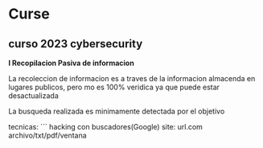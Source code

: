 # Curse
## curso 2023 cybersecurity

 **I Recopilacion Pasiva de informacion**
 
La recoleccion de informacion es a traves de la informacion almacenda en lugares publicos, pero mo es 100% veridica ya que puede estar desactualizada

La busqueda realizada es minimamente detectada por el objetivo

tecnicas:
´´´
hacking con buscadores(Google)
    site: url.com archivo/txt/pdf/ventana

```